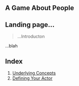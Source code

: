 ## A Game About People

## Landing page...
> ...Introducton




...blah

## Index
1. [Underlying Concepts](/docs/concepts.md)
2. [Defining Your Actor](/docs/your_actor.md)







